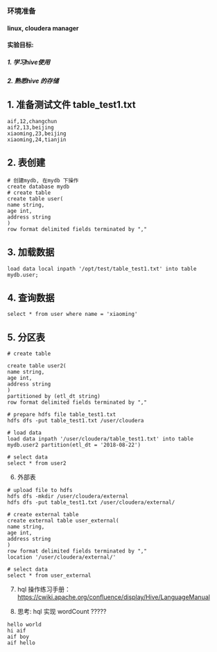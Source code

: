 ### 环境准备 
#### linux, cloudera manager
#### 实验目标: 
##### 1. 学习hive使用
##### 2. 熟悉hive 的存储


## 1. 准备测试文件 table_test1.txt
```
aif,12,changchun
aif2,13,beijing
xiaoming,23,beijing
xiaoming,24,tianjin
```

##  2. 表创建
```
# 创建mydb, 在mydb 下操作
create database mydb
# create table
create table user(
name string,
age int,
address string
)
row format delimited fields terminated by ","
```

## 3. 加载数据
```
load data local inpath '/opt/test/table_test1.txt' into table mydb.user;
```

##  4. 查询数据
```
select * from user where name = 'xiaoming'
```

##  5. 分区表
```
# create table

create table user2(
name string,
age int,
address string
)
partitioned by (etl_dt string)
row format delimited fields terminated by ","

# prepare hdfs file table_test1.txt
hdfs dfs -put table_test1.txt /user/cloudera

# load data
load data inpath '/user/cloudera/table_test1.txt' into table mydb.user2 partition(etl_dt = '2018-08-22')

# select data
select * from user2

```
6. 外部表
```
# upload file to hdfs
hdfs dfs -mkdir /user/cloudera/external
hdfs dfs -put table_test1.txt /user/cloudera/external/

# create external table
create external table user_external(
name string,
age int,
address string
)
row format delimited fields terminated by ","
location '/user/cloudera/external/'

# select data
select * from user_external
```

7. hql 操作练习手册： https://cwiki.apache.org/confluence/display/Hive/LanguageManual

8. 思考: hql 实现 wordCount ?????
```
hello world
hi aif
aif boy
aif hello
```